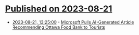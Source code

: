 # [Published on 2023-08-21](index.md)

* [2023-08-21, 13:25:00](https://soylentnews.org/article.pl?sid=23/08/20/0156220&from=rss) - [Microsoft Pulls AI-Generated Article Recommending Ottawa Food Bank to Tourists](https://soylentnews.org/article.pl?sid=23/08/20/0156220&from=rss)
